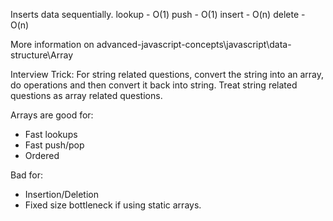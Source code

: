 Inserts data sequentially.
lookup - O(1)
push - O(1)
insert - O(n)
delete - O(n)


More information on advanced-javascript-concepts\javascript\data-structure\Array

Interview Trick:
For string related questions, convert the string into an array, do operations and then convert it back into string.
Treat string related questions as array related questions.

Arrays are good for:
- Fast lookups
- Fast push/pop
- Ordered

Bad for:
- Insertion/Deletion
- Fixed size bottleneck if using static arrays.